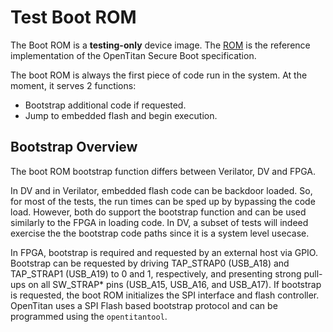 # Test Boot ROM

The Boot ROM is a **testing-only** device image.
The [ROM](https://opentitan.org/book/sw/device/silicon_creator/rom) is the reference implementation of the OpenTitan Secure Boot specification.

The boot ROM is always the first piece of code run in the system.
At the moment, it serves 2 functions:

* Bootstrap additional code if requested.
* Jump to embedded flash and begin execution.

## Bootstrap Overview

The boot ROM bootstrap function differs between Verilator, DV and FPGA.

In DV and in Verilator, embedded flash code can be backdoor loaded.
So, for most of the tests, the run times can be sped up by bypassing the code load.
However, both do support the bootstrap function and can be used similarly to the FPGA in loading code.
In DV, a subset of tests will indeed exercise the the bootstrap code paths since it is a system level usecase.

In FPGA, bootstrap is required and requested by an external host via GPIO.
Bootstrap can be requested by driving TAP\_STRAP0 (USB\_A18) and TAP\_STRAP1 (USB\_A19) to 0 and 1, respectively, and presenting strong pull-ups on all SW\_STRAP* pins (USB\_A15, USB\_A16, and USB\_A17).
If bootstrap is requested, the boot ROM initializes the SPI interface and flash controller.
OpenTitan uses a SPI Flash based bootstrap protocol and can be programmed using the `opentitantool`.
